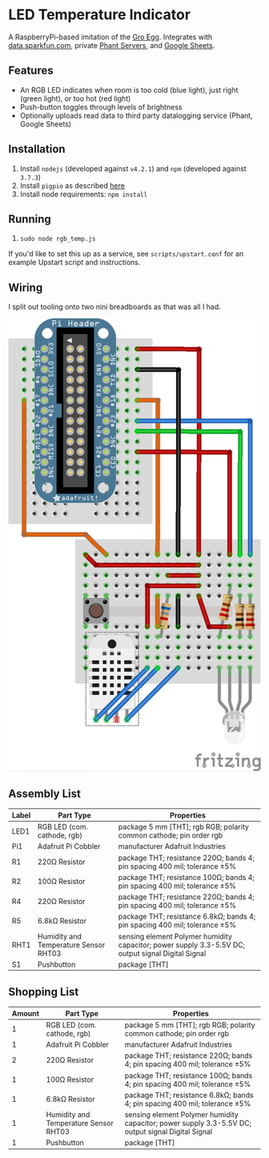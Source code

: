 # LED Temperature Indicator

A RaspberryPi-based imitation of the [Gro Egg](http://gro.co.uk/gro-egg). Integrates with [data.sparkfun.com](https://data.sparkfun.com/), private [Phant Servers](http://phant.io/), and [Google Sheets](https://docs.google.com/spreadsheets/).

## Features

* An RGB LED indicates when room is too cold (blue light), just right (green light), or too hot (red light)
* Push-button toggles through levels of brightness
* Optionally uploads read data to third party datalogging service (Phant, Google Sheets)

## Installation

1. Install `nodejs` (developed against `v4.2.1`) and `npm` (developed against `3.7.3`)
1. Install `pigpio` as described [here](https://www.npmjs.com/package/pi-gpio#installation)
1. Install node requirements: `npm install`

## Running

1. `sudo node rgb_temp.js`

If you'd like to set this up as a service, see `scripts/upstart.conf` for an example Upstart script and instructions.


## Wiring

I split out tooling onto two nini breadboards as that was all I had.

![](./diagram/fritzing_diagram_bb.png)

<h2>Assembly List</h2>
<table>

  <thead>
   <tr>
    <th>Label</th>
    <th>Part Type</th>
    <th>Properties</th>
    </tr>
  </thead>
  <tbody>
  <tr>
    <td>LED1</td>
    <td>RGB LED (com. cathode, rgb)</td>
    <td class="props">package 5 mm [THT]; rgb RGB; polarity common cathode; pin order rgb</td>
</tr><tr>
    <td>Pi1</td>
    <td>Adafruit Pi Cobbler</td>
    <td class="props">manufacturer Adafruit Industries</td>
</tr><tr>
    <td>R1</td>
    <td>220Ω Resistor</td>
    <td class="props">package THT; resistance 220Ω; bands 4; pin spacing 400 mil; tolerance ±5%</td>
</tr><tr>
    <td>R2</td>
    <td>100Ω Resistor</td>
    <td class="props">package THT; resistance 100Ω; bands 4; pin spacing 400 mil; tolerance ±5%</td>
</tr><tr>
    <td>R4</td>
    <td>220Ω Resistor</td>
    <td class="props">package THT; resistance 220Ω; bands 4; pin spacing 400 mil; tolerance ±5%</td>
</tr><tr>
    <td>R5</td>
    <td>6.8kΩ Resistor</td>
    <td class="props">package THT; resistance 6.8kΩ; bands 4; pin spacing 400 mil; tolerance ±5%</td>
</tr><tr>
    <td>RHT1</td>
    <td>Humidity and Temperature Sensor RHT03</td>
    <td class="props">sensing element Polymer humidity capacitor; power supply 3.3-5.5V DC; output signal Digital Signal</td>
</tr><tr>
    <td>S1</td>
    <td>Pushbutton</td>
    <td class="props">package [THT]</td>
</tr>
  </tbody>
</table>
<h2>Shopping List</h2>
<table>
  <thead>
	<tr>
    <th>Amount</th>
    <th>Part Type</th>
    <th>Properties</th>
    </tr>
  </thead>
  <tbody>
<tr>
    <td>1</td>
    <td>RGB LED (com. cathode, rgb)</td>
    <td class="props">package 5 mm [THT]; rgb RGB; polarity common cathode; pin order rgb</td>
</tr><tr>
    <td>1</td>
    <td>Adafruit Pi Cobbler</td>
    <td class="props">manufacturer Adafruit Industries</td>
</tr><tr>
    <td>2</td>
    <td>220Ω Resistor</td>
    <td class="props">package THT; resistance 220Ω; bands 4; pin spacing 400 mil; tolerance ±5%</td>
</tr><tr>
    <td>1</td>
    <td>100Ω Resistor</td>
    <td class="props">package THT; resistance 100Ω; bands 4; pin spacing 400 mil; tolerance ±5%</td>
</tr><tr>
    <td>1</td>
    <td>6.8kΩ Resistor</td>
    <td class="props">package THT; resistance 6.8kΩ; bands 4; pin spacing 400 mil; tolerance ±5%</td>
</tr><tr>
    <td>1</td>
    <td>Humidity and Temperature Sensor RHT03</td>
    <td class="props">sensing element Polymer humidity capacitor; power supply 3.3-5.5V DC; output signal Digital Signal</td>
</tr><tr>
    <td>1</td>
    <td>Pushbutton</td>
    <td class="props">package [THT]</td>
</tr>
  </tbody>
</table>
